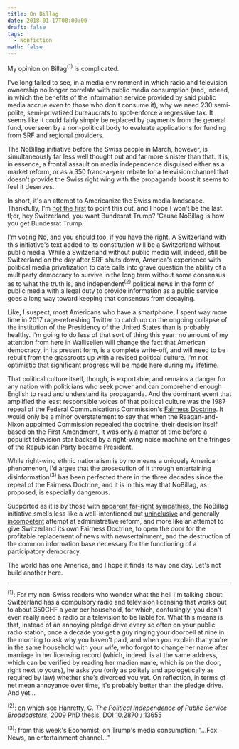 ```yaml
---
title: On Billag
date: 2018-01-17T08:00:00
draft: false
tags:
  - Nonfiction
math: false
---
```


My opinion on Billag<sup>(1)</sup> is complicated. 

I've long failed to see, in a media environment in which radio and television
ownership no longer correlate with public media consumption (and, indeed, in
which the benefits of the information service provided by said public media
accrue even to those who don't consume it), why we need 230 semi-polite,
semi-privatized bureaucrats to spot-enforce a regressive tax. It seems like it
could fairly simply be replaced by payments from the general fund, overseen by
a non-political body to evaluate applications for funding from SRF and
regional providers. 

The NoBillag initiative before the Swiss people in March, however, is
simultaneously far less well thought out and far more sinister than that. It
is, in essence, a frontal assault on media independence disguised either as a
market reform, or as a 350 franc-a-year rebate for a television channel that
doesn't provide the Swiss right wing with the propaganda boost it seems to
feel it deserves. 

In short, it's an attempt to Americanize the Swiss media landscape.
Thankfully, I'm [not the
first](https://www.republik.ch/2018/01/13/kolumne-binswanger) to point this
out, and I hope I won't be the last. tl;dr, hey Switzerland, you want
Bundesrat Trump? 'Cause NoBillag is how you get Bundesrat Trump.

<!-- more -->

I'm voting No, and you should too, if you have the right. A Switzerland with
this initiative's text added to its constitution will be a Switzerland without
public media. While a Switzerland without public media will, indeed, still be
Switzerland on the day after SRF shuts down, America's experience with
political media privatization to date calls into grave question the ability of
a multiparty democracy to survive in the long term without some consensus as
to what the truth is, and independent<sup>(2)</sup> political news in the form
of public media with a legal duty to provide information as a public service
goes a long way toward keeping that consensus from decaying.


Like, I suspect, most Americans who have a smartphone, I spent way more time
in 2017 rage-refreshing Twitter to catch up on the ongoing collapse of the
institution of the Presidency of the United States than is probably healthy.
I'm going to do less of that sort of thing this year: no amount of my
attention from here in Wallisellen will change the fact that American
democracy, in its present form, is a complete write-off, and will need to be
rebuilt from the grassroots up with a revised political culture. I'm
not optimistic that significant progress will be made here during my lifetime.

That political culture itself, though, is exportable, and remains a danger for
any nation with politicians who seek power and can comprehend enough English
to read and understand its propaganda. And the dominant event that amplified
the least responsible voices of that political culture was the 1987 repeal of
the Federal Communications Commission's [Fairness
Doctrine](https://en.wikipedia.org/wiki/Fairness_Doctrine). It would only be a
minor overstatement to say that when the Reagan-and-Nixon appointed Commission
repealed the doctrine, their decision itself based on the First Amendment, it
was only a matter of time before a populist television star backed by a
right-wing noise machine on the fringes of the Republican Party became
President.

While right-wing ethnic nationalism is by no means a uniquely American
phenomenon, I'd argue that the prosecution of it through entertaining
disinformation<sup>(3)</sup> has been perfected there in the three decades since
the repeal of the Fairness Doctrine, and it is in this way that NoBillag, as
proposed, is especially dangerous. 

Supported as it is by those with [apparent
far-right
sympathies](http://www.20min.ch/schweiz/news/story/Die-Erinnerungsluecken-des-Olivier-Kessler-24650316),
the NoBillag initiative smells less like a well-intentioned but
[uninclusive](http://www.avantidonne.ch/Blog-Avantidonne/Blog/November-2017/Nein-zu-No-Billag.aspx)
and generally
[incompetent](https://www.watson.ch/Schweiz/Wirtschaft/999227768-Hat-sich-die-No-Billag-verrechnet--Biglers-%C2%ABPlan-B%C2%BB-im-Faktencheck)
attempt at administrative reform, and more like an attempt to give Switzerland
its own Fairness Doctrine, to open the door for the profitable replacement of
news with newsertainment, and the destruction of the common information base
necessary for the functioning of a participatory democracy.

The world has one America, and I hope it finds its way one day. Let's not
build another here.

- - -
<sup>(1)</sup>: For my non-Swiss readers who wonder what the hell I'm talking
about: Switzerland has a compulsory radio and television licensing that works
out to about 350CHF a year per household, for which, confusingly, you don't
even really need a radio or a television to be liable for. What this means is
that, instead of an annoying pledge drive every so often on your public radio
station, once a decade you get a guy ringing your doorbell at nine in the
morning to ask why you haven't paid, and when you explain that you're in the
same household with your wife, who forgot to change her name after marriage in
her licensing record (which, indeed, is at the same address, which can be
verified by reading her madien name, which is on the door, right next to
yours), he asks you (only as politely and apologetically as required by law)
whether she's divorced you yet. On reflection, in terms of net mean annoyance
over time, it's probably better than the pledge drive. And yet...

<sup>(2)</sup>: on which see Hanretty, C. _The Political Independence of Public
Service Broadcasters_, 2009 PhD thesis,
[DOI 10.2870 / 13655](http://dx.doi.org/10.2870/13655)

<sup>(3)</sup>: from this week's Economist, on Trump's media consumption:
"...Fox News, an entertainment channel..."